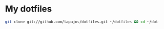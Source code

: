 # My dotfiles

```bash
git clone git://github.com/tapajos/dotfiles.git ~/dotfiles && cd ~/dotfiles && ./bootstrap.sh
```